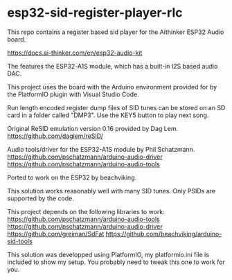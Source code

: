# esp32-sid-register-player-rlc

This repo contains a register based sid player for the Aithinker ESP32 Audio board.

https://docs.ai-thinker.com/en/esp32-audio-kit

The features the ESP32-A1S module, which has a built-in I2S based audio DAC.

This project uses the board with the Arduino environment provided for by the PlatformIO plugin with Visual Studio Code. 

Run length encoded register dump files of SID tunes can be stored on an SD card in a folder called "DMP3". Use the KEY5 button to play next song.

Original ReSID emulation version 0.16 provided by Dag Lem.
https://github.com/daglem/reSID/

Audio tools/driver for the ESP32-A1S module by Phil Schatzmann.
https://github.com/pschatzmann/arduino-audio-driver
https://github.com/pschatzmann/arduino-audio-tools

Ported to work on the ESP32 by beachviking.

This solution works reasonably well with many SID tunes.
Only PSIDs are supported by the code.

This project depends on the following libraries to work:
https://github.com/pschatzmann/arduino-audio-tools
https://github.com/pschatzmann/arduino-audio-driver
https://github.com/greiman/SdFat
https://github.com/beachviking/arduino-sid-tools
 
This solution was developped using PlatformIO, my platformio.ini file is included to show my setup. You probably need to tweak this one to work for you.